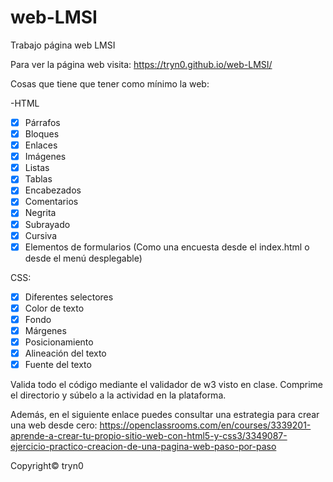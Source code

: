 # web-LMSI
Trabajo página web LMSI

Para ver la página web visita: https://tryn0.github.io/web-LMSI/

Cosas que tiene que tener como mínimo la web:

-HTML

- [x] Párrafos
- [x] Bloques
- [x] Enlaces
- [x] Imágenes
- [x] Listas
- [x] Tablas
- [x] Encabezados
- [x] Comentarios
- [x] Negrita
- [x] Subrayado
- [x] Cursiva
- [x] Elementos de formularios (Como una encuesta desde el index.html o desde el menú desplegable)

CSS:

- [x] Diferentes selectores
- [x] Color de texto
- [x] Fondo
- [x] Márgenes
- [x] Posicionamiento
- [x] Alineación del texto
- [x] Fuente del texto

Valida todo el código mediante el validador de w3 visto en clase.
Comprime el directorio y súbelo a la actividad en la plataforma.

Además, en el siguiente enlace puedes consultar una estrategia para crear una web desde cero:
https://openclassrooms.com/en/courses/3339201-aprende-a-crear-tu-propio-sitio-web-con-html5-y-css3/3349087-ejercicio-practico-creacion-de-una-pagina-web-paso-por-paso



Copyright© tryn0